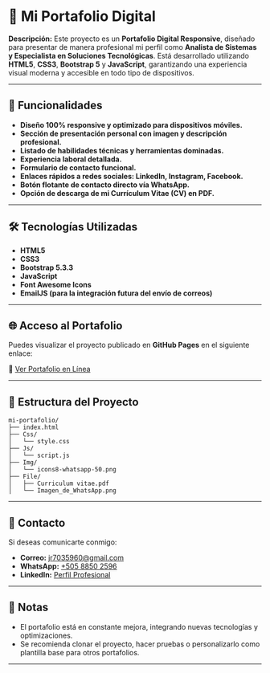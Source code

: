 # 📁 Mi Portafolio Digital

**Descripción:**
Este proyecto es un **Portafolio Digital Responsive**, diseñado para presentar de manera profesional mi perfil como **Analista de Sistemas y Especialista en Soluciones Tecnológicas**. Está desarrollado utilizando **HTML5**, **CSS3**, **Bootstrap 5** y **JavaScript**, garantizando una experiencia visual moderna y accesible en todo tipo de dispositivos.

---

## 🚀 Funcionalidades

* **Diseño 100% responsive y optimizado para dispositivos móviles.**
* **Sección de presentación personal con imagen y descripción profesional.**
* **Listado de habilidades técnicas y herramientas dominadas.**
* **Experiencia laboral detallada.**
* **Formulario de contacto funcional.**
* **Enlaces rápidos a redes sociales: **LinkedIn**, **Instagram**, **Facebook**.**
* **Botón flotante de contacto directo vía **WhatsApp**.**
* **Opción de descarga de mi **Currículum Vitae (CV)** en PDF.**

---

## 🛠️ Tecnologías Utilizadas

* **HTML5**
* **CSS3**
* **Bootstrap 5.3.3**
* **JavaScript**
* **Font Awesome Icons**
* **EmailJS (para la integración futura del envío de correos)**

---

## 🌐 Acceso al Portafolio

Puedes visualizar el proyecto publicado en **GitHub Pages** en el siguiente enlace:

🔗 [Ver Portafolio en Línea](https://joselrg-dev.github.io/mi-portafolio/)

---

## 📂 Estructura del Proyecto

```
mi-portafolio/
├── index.html
├── Css/
│   └── style.css
├── Js/
│   └── script.js
├── Img/
│   └── icons8-whatsapp-50.png
├── File/
│   ├── Curriculum vitae.pdf
│   └── Imagen_de_WhatsApp.png
```

---

## 📧 Contacto

Si deseas comunicarte conmigo:

* **Correo:** [jr7035960@gmail.com](mailto:jr7035960@gmail.com)
* **WhatsApp:** [+505 8850 2596](https://wa.me/50588502596)
* **LinkedIn:** [Perfil Profesional](https://www.linkedin.com/in/joselrg-/)

---

## 📝 Notas

* El portafolio está en constante mejora, integrando nuevas tecnologías y optimizaciones.
* Se recomienda clonar el proyecto, hacer pruebas o personalizarlo como plantilla base para otros portafolios.

---

